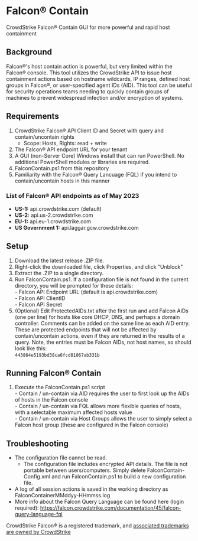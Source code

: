 # Falcon® Contain
CrowdStrike Falcon® Contain GUI for more powerful and rapid host containment

## Background  
  
  Falcon®'s host contain action is powerful, but very limited within the Falcon® console.  This tool utilizes the CrowdStrike API to issue host containment actions based on hostname wildcards, IP ranges, defined host groups in Falcon®, or user-specified agent IDs (AID).  This tool can be useful for security operations teams needing to quickly contain groups of machines to prevent widespread infection and/or encryption of systems.

## Requirements
  1. CrowdStrike Falcon® API Client ID and Secret with query and contain/uncontain rights
     - Scope: Hosts, Rights: read + write
  3. The Falcon® API endpoint URL for your tenant
  4. A GUI (non-Server Core) Windows install that can run PowerShell.  No additional PowerShell modules or libraries are required.
  5. FalconContain.ps1 from this repository  
  6. Familiarity with the Falcon® Query Lancuage (FQL) if you intend to contain/uncontain hosts in this manner

### List of Falcon® API endpoints as of May 2023  
  - **US-1:**	api.crowdstrike.com (default)  
  - **US-2:**	api.us-2.crowdstrike.com  
  - **EU-1:**	api.eu-1.crowdstrike.com  
  - **US Government 1:** api.laggar.gcw.crowdstrike.com  

## Setup
  1. Download the latest release .ZIP file.
  2. Right-click the downloaded file, click Properties, and click "Unblock"
  3. Extract the .ZIP to a single directory.
  4. Run FalconContain.ps1. If a configuration file is not found in the current directory, you will be prompted for these details:  
    - Falcon API Endpoint URL (default is api.crowdstrike.com)  
    - Falcon API ClientID  
    - Falcon API Secret
  5. (Optional) Edit ProtectedAIDs.txt after the first run and add Falcon AIDs (one per line) for hosts like core DHCP, DNS, and perhaps a domain controller.  Comments can be added on the same line as each AID entry.  These are protected endpoints that will not be affected by contain/uncontain actions, even if they are returned in the results of a query.  Note, the entries must be Falcon AIDs, not host names, so should look like this:  
  ```443864e5193bd38ca6fcd81067ab331b```

## Running Falcon® Contain
  1. Execute the FalconContain.ps1 script  
    - Contain / un-contain via AID requires the user to first look up the AIDs of hosts in the Falcon console  
    - Contain / un-contain via FQL allows more flexible queries of hosts, with a selectable maximum affected hosts value  
    - Contain / un-contain via Host Groups allows the user to simply select a Falcon host group (these are configured in the Falcon console)  

## Troubleshooting
  - The configuration file cannot be read.
    - The configuration file includes encrypted API details.  The file is not portable between users/computers.  Simply delete FalconContain-Config.xml and run FalconContain.ps1 to build a new configuration file.
  - A log of all session actions is saved in the working directory as FalconContainerMMddyy-HHmmss.log  
  - More info about the Falcon Query Language can be found here (login required): https://falcon.crowdstrike.com/documentation/45/falcon-query-language-fql  
  
  
  
CrowdStrike Falcon® is a registered trademark, and [associated trademarks are owned by CrowdStrike](https://www.crowdstrike.com)
